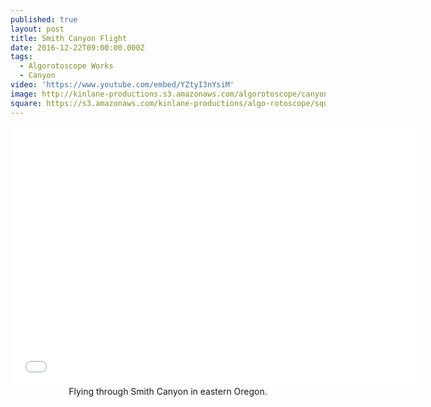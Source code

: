 ```yaml
---
published: true
layout: post
title: Smith Canyon Flight
date: 2016-12-22T09:00:00.000Z
tags:
  - Algorotoscope Works
  - Canyon
video: 'https://www.youtube.com/embed/YZtyI3nYsiM'
image: http://kinlane-productions.s3.amazonaws.com/algorotoscope/canyon/bright_sand/file-00_00_00_00.jpg
square: https://s3.amazonaws.com/kinlane-productions/algo-rotoscope/square/file-00_00_00_00_smith_square.jpg
---
```

<center><iframe width="660" height="415" src="{{ page.video }}" frameborder="0" allowfullscreen></iframe></center>
<center>Flying through Smith Canyon in eastern Oregon.</center>
